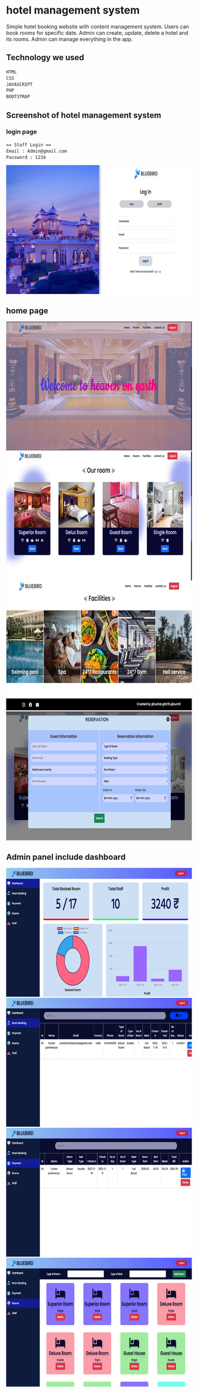 # hotel management system

Simple hotel booking website with content management system. Users can book rooms for specific date. Admin can create, update, delete a hotel and its rooms. Admin can manage everything in the app.

## Technology we used 

```sh
HTML
CSS
JAVASCRIPT
PHP
BOOTSTRAP 
```
## Screenshot of hotel management system

### login page

```sh
== Staff Login ==
Email : Admin@gmail.com
Password : 1234
```
<p align="center">
<img src = "redmiimg/login.jpg" height="350" width="700">
</p>
      
## home page
<p align="center">
      <img src = "redmiimg/home1.jpg" height="350" width="700">
      <img src = "redmiimg/home2.jpg" height="350" width="700">
      <img src = "redmiimg/home3.jpg" height="350" width="700">
      <img src = "redmiimg/home4.jpg" height="350" width="700">
</p>

## Admin panel include dashboard 
<p align="center">
      <img src = "redmiimg/d1.jpg" height="350" width="700">
      <img src = "redmiimg/d2.jpg" height="350" width="700">
      <img src = "redmiimg/d3.jpg" height="350" width="700">
      <img src = "redmiimg/d4.jpg" height="350" width="700">
</p>


